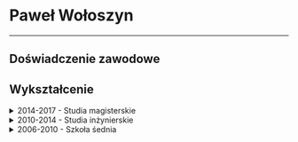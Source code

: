 # Paweł Wołoszyn
---
## Doświadczenie zawodowe

## Wykształcenie
<details>
  <summary>2014-2017 - Studia magisterskie</summary>
  <h3>Uniwersytet Śląski w Katowicach</h3>
  <p><b>Wydział:</b> Informatyki i Nauki o Materiałach</p>
  <p><b>Kierunek:</b> Informatyka</p>
  <p><b>Rodzaj studiów:</b> Magisterskie</p>
  <p><b>Specjalizacja:</b> Inżynieria Jakości Oprogramowania</p>
</details>
<details>
  <summary>2010-2014 - Studia inżynierskie</summary>
  <h3>Politechnika Śląska w Gliwicach</h3>
  <p><b>Wydział:</b> Elektryczny</p>
  <p><b>Kierunek:</b> Informatyka</p>
  <p><b>Rodzaj studiów:</b> Inżynierskie</p>
  <p><b>Specjalizacja:</b> Oprogramowanie w systemach elektrycznych</p>
</details>
<details>
  <summary>2006-2010 - Szkoła śednia</summary>
  <h3>Technikum nr 6 przy Zespole Szkół Ponadgimnazjalnych nr 6 w Rudzie Śląskiej</h3>
  <p><b>Zawód:</b> Technik Informatyk</p>
  <p><b>Specjalizacja:</b> Administracja Systemów Operacyjnych</p>
</details>
